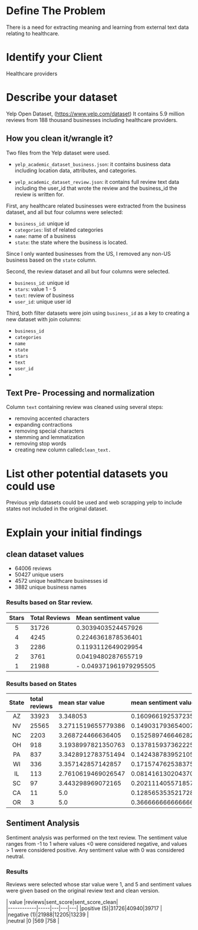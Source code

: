 

# Define The Problem
There is a need for extracting meaning and learning from external text data relating to healthcare. 
 
# Identify your Client
Healthcare providers


# Describe your dataset
 Yelp Open Dataset, (https://www.yelp.com/dataset) It contains 5.9 million reviews from 188 thousand businesses including healthcare providers. 
## How you clean it/wrangle it?
Two files from the Yelp dataset were used.
- `yelp_academic_dataset_business.json`: it contains business data including location data, attributes, and categories.

- `yelp_academic_dataset_review.json`: it contains full review text data including the user_id that wrote the review and the business_id the review is written for.


First, any healthcare related businesses were extracted from the business dataset, and all but four columns were selected:
- `business_id`: unique id
- `categories`: list of related categories
- `name`: name of a business
- `state`: the state where the business is located.

Since I only wanted businesses from the US, I removed any non-US business based on the `state` column.

Second, the review dataset and all but four columns were selected.

- `business_id`: unique id
- `stars`: value 1 - 5
- `text`: review of business
- `user_id`: unique user id

Third, both filter datasets were join using `business_id` as a key to creating a new dataset with join columns:
- `business_id`
- `categories`
- `name`
- `state`
- `stars`
- `text`
- `user_id`
- 
## Text Pre- Processing and normalization
Column `text` containing review was cleaned using several steps:

- removing accented characters
- expanding contractions
- removing special characters
- stemming and lemmatization
- removing stop words
-  creating new column called`clean_text.`


# List other potential datasets you could use

Previous yelp datasets could be used and web scrapping yelp to include states not included in the original dataset.

# Explain your initial findings
## clean dataset values
- 64006 reviews
- 50427 unique users
-  4572 unique healthcare businesses id
-  3882 unique business names

### Results based on Star review.

| Stars | Total Reviews | Mean sentiment value |
| :--------: | :-------- |:-------- |
|5 | 31726| 0.3039403524457926     |
|4 |4245 |0.2246361878536401 |
|3 |2286 |0.1193112649029954 |
|2 |3761 |0.0419480287655719 |
|1 |21988|- 0.049371961979295505 |





### Results based on States



| State| total reviews | mean star value |mean sentiment value|
| :--------:| :-------- |:--------|:---|
| AZ     | 33923     | 3.348053     |0.16096619253723513
| NV |25565  |3.2711519655779386|0.14903179365400793| 
|NC  |2203  |3.268724466636405|0.15258974664628228|
|OH  |918  |3.1938997821350763|0.1378159373622254|
|PA  |837  |3.3428912783751494|0.14243878395210563| 
|WI  |336  |3.357142857142857|0.1715747625383758|
|IL  |113  |2.7610619469026547|0.08141613020437011|
|SC  | 97 |3.443298969072165|0.20211140557185742| 
|CA  | 11 |5.0|0.1285653535217281|
|OR  |3 |5.0|0.3666666666666667|


## Sentiment Analysis


Sentiment analysis was performed on the text review. The sentiment value ranges from -1 to 1 where values <0 were considered negative, and values > 1 were considered positive. Any sentiment value with 0 was considered neutral.

### Results

Reviews were selected whose star value were 1, and 5 and sentiment values were given based on the original review text and clean version.

|  value |reviews|sent_score|sent_score_clean|   
|------------|-----|---|---|---|
|positive (5)|31726|40940|39717 |   
|negative (1)|21988|12205|13239 |   
|neutral     |0    |569  |758   | 
